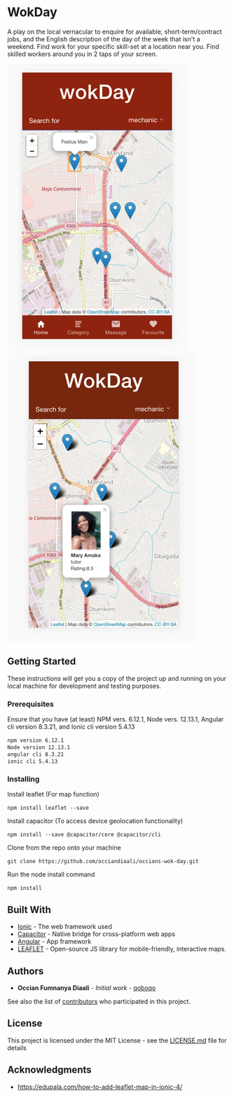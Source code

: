 # WokDay

A play on the local vernacular to enquire for available, short-term/contract jobs, and the English description of the day of the week that isn't a weekend. Find work for your specific skill-set at a location near you. Find skilled workers around you in 2 taps of your screen.

![alt text](WokDay_screenshot.png) ![alt text](wokday_screen6.png)

## Getting Started

These instructions will get you a copy of the project up and running on your local machine for development and testing purposes.

### Prerequisites

Ensure that you have (at least) NPM vers. 6.12.1, Node vers. 12.13.1, Angular cli version 8.3.21, and Ionic cli version 5.4.13

```
npm version 6.12.1
Node version 12.13.1
angular cli 8.3.21
ionic cli 5.4.13
```

### Installing

Install leaflet (For map function)

```
npm install leaflet --save
```

Install capacitor (To access device geolocation functionality)

```
npm install --save @capacitor/core @capacitor/cli
```

Clone from the repo onto your machine

```
git clone https://github.com/occiandiaali/occians-wok-day.git
```

Run the node install command

```
npm install
```


## Built With

* [Ionic](https://ionicframework.com/) - The web framework used
* [Capacitor](https://capacitor.ionicframework.com/) - Native bridge for cross-platform web apps
* [Angular](https://angular.io/docs) - App framework
* [LEAFLET](https://leafletjs.com/) - Open-source JS library for mobile-friendly, interactive maps. 

## Authors

* **Occian Fumnanya Diaali** - *Initial work* - [qoboqo](https://qoboqo.ng)

See also the list of [contributors](https://github.com/your/project/contributors) who participated in this project.

## License

This project is licensed under the MIT License - see the [LICENSE.md](LICENSE.md) file for details

## Acknowledgments

* https://edupala.com/how-to-add-leaflet-map-in-ionic-4/